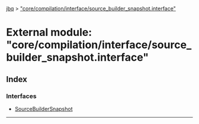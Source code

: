[jbq](../README.md) > ["core/compilation/interface/source_builder_snapshot.interface"](../modules/_core_compilation_interface_source_builder_snapshot_interface_.md)

# External module: "core/compilation/interface/source_builder_snapshot.interface"

## Index

### Interfaces

* [SourceBuilderSnapshot](../interfaces/_core_compilation_interface_source_builder_snapshot_interface_.sourcebuildersnapshot.md)

---

